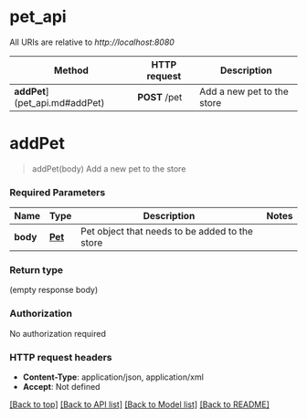 # pet_api

All URIs are relative to *http://localhost:8080*

Method | HTTP request | Description
------------- | ------------- | -------------
**addPet**](pet_api.md#addPet) | **POST** /pet | Add a new pet to the store


# **addPet**
> addPet(body)
Add a new pet to the store

### Required Parameters

Name | Type | Description  | Notes
------------- | ------------- | ------------- | -------------
  **body** | [**Pet**](Pet.md)| Pet object that needs to be added to the store | 

### Return type

 (empty response body)

### Authorization

No authorization required

### HTTP request headers

 - **Content-Type**: application/json, application/xml
 - **Accept**: Not defined

[[Back to top]](#) [[Back to API list]](../README.md#documentation-for-api-endpoints) [[Back to Model list]](../README.md#documentation-for-models) [[Back to README]](../README.md)

